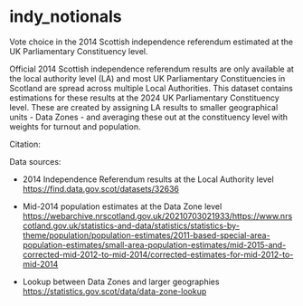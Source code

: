# indy_notionals
Vote choice in the 2014 Scottish independence referendum estimated at the UK Parliamentary Constituency level. 

Official 2014 Scottish independence referendum results are only available at the local authority level (LA) and most UK Parliamentary Constituencies in Scotland are spread across multiple Local Authorities. 
This dataset contains estimations for these results at the 2024 UK Parliamentary Constituency level. These are created by assigning LA results to smaller geographical units - Data Zones - and averaging these out at the constituency level with weights for turnout and population. 

Citation: 


Data sources:
- 2014 Independence Referendum results at the Local Authority level
https://find.data.gov.scot/datasets/32636

- Mid-2014 population estimates at the Data Zone level
https://webarchive.nrscotland.gov.uk/20210703021933/https://www.nrscotland.gov.uk/statistics-and-data/statistics/statistics-by-theme/population/population-estimates/2011-based-special-area-population-estimates/small-area-population-estimates/mid-2015-and-corrected-mid-2012-to-mid-2014/corrected-estimates-for-mid-2012-to-mid-2014
  
- Lookup between Data Zones and larger geographies
https://statistics.gov.scot/data/data-zone-lookup

  
